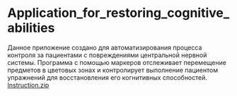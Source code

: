 # Application_for_restoring_cognitive_abilities
Данное приложение создано для автоматизирования процесса контроля за пациентами с повреждениями центральной нервной системы. 
Программа с помощью маркеров отслеживает перемещение предметов в цветовых зонах и контролирует выполнение пациентом упражнений для восстановления его когнитивных способностей.
[Instruction.zip](https://github.com/288801/Application_for_restoring_cognitive_abilities/files/12485676/Instruction.zip)
